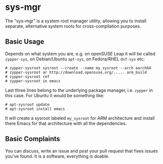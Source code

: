 # sys-mgr

The "sys-mgr" is a system root manager utility, allowing you to install separate, alternative system roots for cross-compilation purposes.

## Basic Usage

Depends on what system you are, e.g. on openSUSE Leap it will be called `zypper-sys`, on Debian/Ubuntu `apt-sys`, on Fedora/RHEL `dnf-sys` etc:

    # zypper-sysroot sysroot --create --name my_sysroot --arch aarch64
    # zypper-sysroot ar http://download.opensuse.org/..... arm_build
    # zypper-sysroot ref
    # zypper-sysroot in emacs

Last three lines belong to the underlying package manager, i.e. `zypper` in this case. For Ubuntu it would be something like:

    # apt-sysroot update
    # apt-sysroot install emacs

It will create a sysroot labeled `my_sysroot` for ARM architecture and install there Emacs for that architecture with all the dependencies.

## Basic Complaints

You can discuss, write an issue and post your pull request that fixes issues you've found. It is a software, everything is doable.
